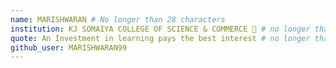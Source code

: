 ```yaml
---
name: MARISHWARAN # No longer than 28 characters
institution: KJ SOMAIYA COLLEGE OF SCIENCE & COMMERCE 🚩 # no longer than 58 characters
quote: An Investment in learning pays the best interest # no longer than 100 characters, avoid using quotes(") to guarantee the format remains the same.
github_user: MARISHWARAN99
---
```

